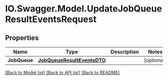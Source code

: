 # IO.Swagger.Model.UpdateJobQueueResultEventsRequest
## Properties

Name | Type | Description | Notes
------------ | ------------- | ------------- | -------------
**JobQueue** | [**JobQueueResultEventsDTO**](JobQueueResultEventsDTO.md) |  | [optional] 

[[Back to Model list]](../README.md#documentation-for-models) [[Back to API list]](../README.md#documentation-for-api-endpoints) [[Back to README]](../README.md)

